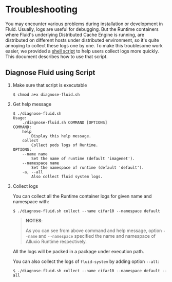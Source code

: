 # Troubleshooting

You may encounter various problems during installation or development in Fluid. Usually, logs are useful for debugging. But the Runtime containers where Fluid's underlying Distributed Cache Engine is running, are distributed on different hosts under distributed environment, so it's quite annoying to collect these logs one by one. To make this troublesome work easier, we provided  a [shell script](../../../tools/diagnose-fluid.sh) to help users collect logs more quickly. This document describes how to use that script.

## Diagnose Fluid using Script

1. Make sure that script is executable

   ```shell
   $ chmod a+x diagnose-fluid.sh
   ```

2. Get help message

   ```shell
   $ ./diagnose-fluid.sh 
   Usage:
       ./diagnose-fluid.sh COMMAND [OPTIONS]
   COMMAND:
       help
           Display this help message.
       collect
           Collect pods logs of Runtime.
   OPTIONS:
       --name name
           Set the name of runtime (default 'imagenet').
       --namespace name
           Set the namespace of runtime (default 'default').
       -a, --all
           Also collect fluid system logs.
   ```

3. Collect logs

   You can collect all the Runtime container logs for given name and namespace with:

   ```shell
   $ ./diagnose-fluid.sh collect --name cifar10 --namespace default
   ```

   > **NOTES**:
   >
   > As you can see from above command and help message, option `--name` and `--namespace` specified the name and namespace of Alluxio Runtime respectively.

   All the logs will be packed in a package under execution path.

   You can also collect the logs of `fluid-system` by adding option `--all`:

   ```shell
   $ ./diagnose-fluid.sh collect --name cifar10 --namespace default --all
   ```

   